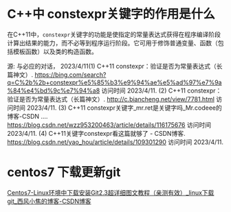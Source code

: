 # C++中 constexpr关键字的作用是什么

在C++11中，`constexpr`关键字的功能是使指定的常量表达式获得在程序编译阶段计算出结果的能力，而不必等到程序运行阶段。它可用于修饰普通变量、函数（包括模板函数）以及类的构造函数。

源: 与必应的对话， 2023/4/11(1) C++11 constexpr：验证是否为常量表达式（长篇神文）. https://bing.com/search?q=C%2b%2b+constexpr%e5%85%b3%e9%94%ae%e5%ad%97%e7%9a%84%e4%bd%9c%e7%94%a8 访问时间 2023/4/11.
(2) C++11 constexpr：验证是否为常量表达式（长篇神文）. http://c.biancheng.net/view/7781.html 访问时间 2023/4/11.
(3) C++11 constexpr关键字_mr.ret是关键字吗_Mr.codeee的博客-CSDN .... https://blog.csdn.net/wzz953200463/article/details/116175676 访问时间 2023/4/11.
(4) C++11关键字constexpr看这篇就够了 - CSDN博客. https://blog.csdn.net/yao_hou/article/details/109301290 访问时间 2023/4/11.


# centos7 下载更新git
[Centos7-Linux环境中下载安装Git2.3超详细图文教程（亲测有效）_linux下载git_西风小焦的博客-CSDN博客](https://blog.csdn.net/weixin_50094173/article/details/124756962)